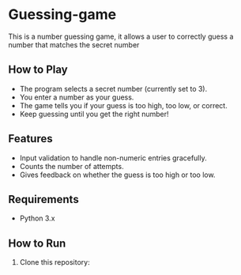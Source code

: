 # Guessing-game
This is a number guessing game, it allows a user to correctly guess a number that matches the secret number

## How to Play

- The program selects a secret number (currently set to 3).
- You enter a number as your guess.
- The game tells you if your guess is too high, too low, or correct.
- Keep guessing until you get the right number!

## Features

- Input validation to handle non-numeric entries gracefully.
- Counts the number of attempts.
- Gives feedback on whether the guess is too high or too low.

## Requirements

- Python 3.x

## How to Run

1. Clone this repository:

